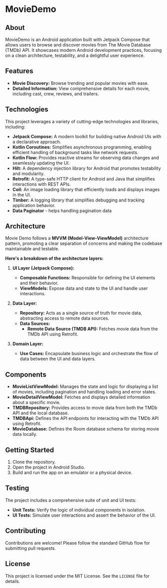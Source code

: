 # MovieDemo

## About

MovieDemo is an Android application built with Jetpack Compose that allows users to browse and discover movies from The Movie Database (TMDb) API. It showcases modern Android development practices, focusing on a clean architecture, testability, and a delightful user experience.

## Features

* **Movie Discovery:** Browse trending and popular movies with ease.
* **Detailed Information:** View comprehensive details for each movie, including cast, crew, reviews, and trailers.

## Technologies

This project leverages a variety of cutting-edge technologies and libraries, including:

* **Jetpack Compose:** A modern toolkit for building native Android UIs with a declarative approach.
* **Kotlin Coroutines:** Simplifies asynchronous programming, enabling efficient handling of background tasks like network requests.
* **Kotlin Flow:** Provides reactive streams for observing data changes and seamlessly updating the UI.
* **Hilt:** A dependency injection library for Android that promotes testability and modularity.
* **Retrofit:** A type-safe HTTP client for Android and Java that simplifies interactions with REST APIs.
* **Coil:** An image loading library that efficiently loads and displays images in the UI.
* **Timber:** A logging library that simplifies debugging and tracking application behavior.
* **Data Paginator** - helps handling pagination data

## Architecture

Movie Demo follows a **MVVM (Model-View-ViewModel)** architecture pattern, promoting a clear separation of concerns and making the codebase maintainable and testable.

**Here's a breakdown of the architecture layers:**

1. **UI Layer (Jetpack Compose):**
   * **Composable Functions:** Responsible for defining the UI elements and their behavior.
   * **ViewModels:** Expose data and state to the UI and handle user interactions.

2. **Data Layer:**
   * **Repository:** Acts as a single source of truth for movie data, abstracting access to remote data sources.
   * **Data Sources:**
      * **Remote Data Source (TMDB API):** Fetches movie data from the TMDb API using Retrofit.

3. **Domain Layer:**
   * **Use Cases:** Encapsulate business logic and orchestrate the flow of data between the UI and data layers.


## Components

* **MovieListViewModel:** Manages the state and logic for displaying a list of movies, including pagination and handling loading and error states.
* **MovieDetailViewModel:** Fetches and displays detailed information about a specific movie.
* **TMDBRepository:** Provides access to movie data from both the TMDb API and the local database.
* **TMDBApi:** Defines the API endpoints for interacting with the TMDb API using Retrofit.
* **MovieDatabase:** Defines the Room database schema for storing movie data locally.

## Getting Started

1. Clone the repository.
2. Open the project in Android Studio.
3. Build and run the app on an emulator or a physical device.

## Testing

The project includes a comprehensive suite of unit and UI tests:

* **Unit Tests:** Verify the logic of individual components in isolation.
* **UI Tests:** Simulate user interactions and assert the behavior of the UI.


## Contributing

Contributions are welcome! Please follow the standard GitHub flow for submitting pull requests.

## License

This project is licensed under the MIT License. See the `LICENSE` file for details.
